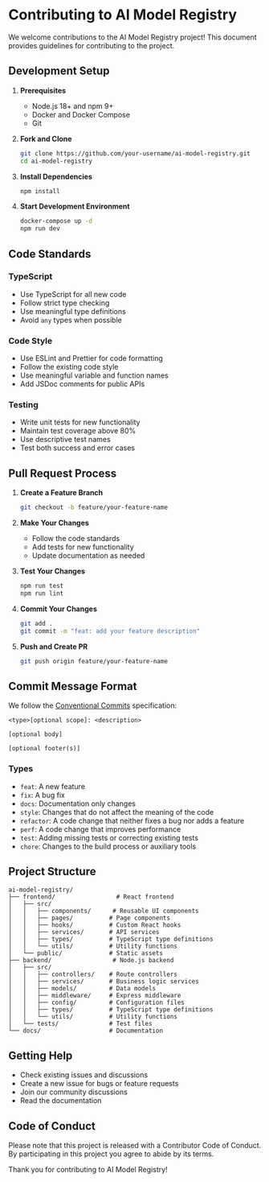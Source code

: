 # Contributing to AI Model Registry

We welcome contributions to the AI Model Registry project! This document provides guidelines for contributing to the project.

## Development Setup

1. **Prerequisites**
   - Node.js 18+ and npm 9+
   - Docker and Docker Compose
   - Git

2. **Fork and Clone**
   ```bash
   git clone https://github.com/your-username/ai-model-registry.git
   cd ai-model-registry
   ```

3. **Install Dependencies**
   ```bash
   npm install
   ```

4. **Start Development Environment**
   ```bash
   docker-compose up -d
   npm run dev
   ```

## Code Standards

### TypeScript
- Use TypeScript for all new code
- Follow strict type checking
- Use meaningful type definitions
- Avoid `any` types when possible

### Code Style
- Use ESLint and Prettier for code formatting
- Follow the existing code style
- Use meaningful variable and function names
- Add JSDoc comments for public APIs

### Testing
- Write unit tests for new functionality
- Maintain test coverage above 80%
- Use descriptive test names
- Test both success and error cases

## Pull Request Process

1. **Create a Feature Branch**
   ```bash
   git checkout -b feature/your-feature-name
   ```

2. **Make Your Changes**
   - Follow the code standards
   - Add tests for new functionality
   - Update documentation as needed

3. **Test Your Changes**
   ```bash
   npm run test
   npm run lint
   ```

4. **Commit Your Changes**
   ```bash
   git add .
   git commit -m "feat: add your feature description"
   ```

5. **Push and Create PR**
   ```bash
   git push origin feature/your-feature-name
   ```

## Commit Message Format

We follow the [Conventional Commits](https://www.conventionalcommits.org/) specification:

```
<type>[optional scope]: <description>

[optional body]

[optional footer(s)]
```

### Types
- `feat`: A new feature
- `fix`: A bug fix
- `docs`: Documentation only changes
- `style`: Changes that do not affect the meaning of the code
- `refactor`: A code change that neither fixes a bug nor adds a feature
- `perf`: A code change that improves performance
- `test`: Adding missing tests or correcting existing tests
- `chore`: Changes to the build process or auxiliary tools

## Project Structure

```
ai-model-registry/
├── frontend/                 # React frontend
│   ├── src/
│   │   ├── components/      # Reusable UI components
│   │   ├── pages/          # Page components
│   │   ├── hooks/          # Custom React hooks
│   │   ├── services/       # API services
│   │   ├── types/          # TypeScript type definitions
│   │   └── utils/          # Utility functions
│   └── public/             # Static assets
├── backend/                 # Node.js backend
│   ├── src/
│   │   ├── controllers/    # Route controllers
│   │   ├── services/       # Business logic services
│   │   ├── models/         # Data models
│   │   ├── middleware/     # Express middleware
│   │   ├── config/         # Configuration files
│   │   ├── types/          # TypeScript type definitions
│   │   └── utils/          # Utility functions
│   └── tests/              # Test files
└── docs/                   # Documentation
```

## Getting Help

- Check existing issues and discussions
- Create a new issue for bugs or feature requests
- Join our community discussions
- Read the documentation

## Code of Conduct

Please note that this project is released with a Contributor Code of Conduct. By participating in this project you agree to abide by its terms.

Thank you for contributing to AI Model Registry!